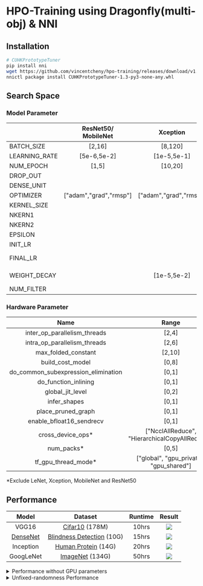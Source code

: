 # HPO-Training using Dragonfly(multi-obj) & NNI

## Installation

```bash
# CUHKPrototypeTuner
pip install nni
wget https://github.com/vincentcheny/hpo-training/releases/download/v1.3/CUHKPrototypeTuner-1.3-py3-none-any.whl
nnictl package install CUHKPrototypeTuner-1.3-py3-none-any.whl
```

## Search Space

### Model Parameter

|               | ResNet50/<br />MobileNet |        Xception        |       Inception        |         VGG16          | LeNet-5                |  GoogLeNet  |
| :------------ | :----------------------: | :--------------------: | :--------------------: | :--------------------: | ---------------------- | :---------: |
| BATCH_SIZE    |          [2,16]          |        [8,120]         |         [2,32]         |        [8,128]         | [10,800]               |   [8,64]    |
| LEARNING_RATE |       [5e-6,5e-2]        |      [1e-5,5e-1]       |      [1e-6,1e-2]       |      [1e-5,5e-1]       | [1e-6,1e-2]            |             |
| NUM_EPOCH     |          [1,5]           |        [10,20]         |         [2,5]          |         [3,27]         | [10,100]               |   80[1,3]   |
| DROP_OUT      |                          |                        |                        |                        |                        |             |
| DENSE_UNIT    |                          |                        |        [64,512]        |       [64,1024]        | [16,1024]              |             |
| OPTIMIZER     |  ["adam","grad","rmsp"]  | ["adam","grad","rmsp"] | ["adam","grad","rmsp"] | ["adam","grad","rmsp"] | ["adam","grad","rmsp"] |             |
| KERNEL_SIZE   |                          |                        |                        |         [1,5]          |                        |             |
| NKERN1        |                          |                        |                        |                        | [5,30]                 |             |
| NKERN2        |                          |                        |                        |                        | [31,60]                |             |
| EPSILON       |                          |                        |                        |                        |                        |  [0.1,1.0]  |
| INIT_LR       |                          |                        |                        |                        |                        |  [1e-2,1]   |
| FINAL_LR      |                          |                        |                        |                        |                        | [1e-6,5e-4] |
| WEIGHT_DECAY  |                          |      [1e-5,5e-2]       |                        |      [1e-5,8e-2]       |                        | [2e-5,2e-3] |
| NUM_FILTER    |                          |                        |        [16,128]        |         [8,64]         |                        |             |

### Hardware Parameter

|                Name                 |                     Range                      |
| :---------------------------------: | :--------------------------------------------: |
|    inter_op_parallelism_threads     |                     [2,4]                      |
|    intra_op_parallelism_threads     |                     [2,6]                      |
|         max_folded_constant         |                     [2,10]                     |
|          build_cost_model           |                     [0,8]                      |
| do_common_subexpression_elimination |                     [0,1]                      |
|        do_function_inlining         |                     [0,1]                      |
|          global_jit_level           |                     [0,2]                      |
|            infer_shapes             |                     [0,1]                      |
|         place_pruned_graph          |                     [0,1]                      |
|      enable_bfloat16_sendrecv       |                     [0,1]                      |
|          cross_device_ops*          | ["NcclAllReduce", "HierarchicalCopyAllReduce"] |
|             num_packs*              |                     [0,5]                      |
|         tf_gpu_thread_mode*         |    ["global", "gpu_private", "gpu_shared"]     |

*Exclude LeNet, Xception, MobileNet and ResNet50

## Performance

|                            Model                             |                           Dataset                            | Runtime |                            Result                            |
| :----------------------------------------------------------: | :----------------------------------------------------------: | :-----: | :----------------------------------------------------------: |
|                            VGG16                             | [Cifar10](https://www.tensorflow.org/api_docs/python/tf/keras/datasets/cifar10) (178M) |  10hrs  | ![](https://lh3.googleusercontent.com/-tJ7ozNHhskU/X1nYgJmAiPI/AAAAAAAAAdE/KaMg8hP3jSYErM5oAT-IbTEUIkTTL7csACK8BGAsYHg/s0/2020-09-10.png) |
| [DenseNet](https://www.kaggle.com/ratan123/aptos-2019-keras-baseline) | [Blindness Detection](https://www.kaggle.com/c/aptos2019-blindness-detection) (10G) |  15hrs  | ![](https://lh3.googleusercontent.com/-7RV--Gw9xxs/X1Gzrls_m3I/AAAAAAAAAcY/A7WUdgzzkpsU0cgedPgogroLu8yUkcfMQCK8BGAsYHg/s0/2020-09-03.png) |
|                          Inception                           | [Human Protein](https://www.kaggle.com/mathormad/inceptionv3-baseline-lb-0-379/data) (14G) |  20hrs  | ![](https://lh3.googleusercontent.com/-jLtsWxO15uI/X1WuFwg3RrI/AAAAAAAAAcs/Bh2aHVAMlwkaxVCJzzqmkWRwyuasWzmTwCK8BGAsYHg/s0/2020-09-06.png) |
|                          GoogLeNet                           |         [ImageNet](http://www.image-net.org/) (134G)         |  50hrs  | ![](https://lh3.googleusercontent.com/-InEwCSUkhxY/X0j-MxnYbwI/AAAAAAAAAbU/p8G_7Hb073shM5TbXDT6lEzxIvCoRkL5wCK8BGAsYHg/s0/2020-08-28.png) |



<details>
  <summary>Performance without GPU parameters</summary>


|   Model   |                           Dataset                            | Runtime |                            Result                            |                   Cumulative Best accuracy                   |
| :-------: | :----------------------------------------------------------: | ------- | :----------------------------------------------------------: | :----------------------------------------------------------: |
|   VGG16   | [Cifar10](https://www.tensorflow.org/api_docs/python/tf/keras/datasets/cifar10) (178M) | 10hrs   | ![](https://lh3.googleusercontent.com/-kAz-xqmNzeU/XxklJCqzj_I/AAAAAAAAAUQ/At5eRaCFjA0InUvvmH4dFYuecFyXPQk7QCK8BGAsYHg/s512/2020-07-22.png) | ![](https://lh3.googleusercontent.com/-xrLSbvmdQvY/XxklIEuSDwI/AAAAAAAAAUM/07Z5Nr_9S4w8AwFC1go7KXF-yKKkr6UTgCK8BGAsYHg/s512/2020-07-22.png) |
|  LeNet-5  | [Cifar10 ](https://www.cs.toronto.edu/~kriz/cifar.html)(350M) | 10hrs   | ![](https://lh3.googleusercontent.com/-gI-UZfMM_oY/XxkYGv0NXyI/AAAAAAAAATk/ZKsxIovv-v06paGVeeJMaZ2YhL_GZvXGwCK8BGAsYHg/s512/2020-07-22.png) | ![](https://lh3.googleusercontent.com/-Q-012FLVO0Y/XxkYEVi7tEI/AAAAAAAAATg/IrwKZz3txNksCozuWW8OT-QL4B6Aui-9QCK8BGAsYHg/s512/2020-07-22.png) |
| Xception  | [Humpback Whale](https://www.kaggle.com/c/humpback-whale-identification) (5.7G) | 10hrs   | ![](https://lh3.googleusercontent.com/-Sxxftb3bnfg/XxnT8tG81OI/AAAAAAAAAUg/UAKlCL6DJuINCmJ41ZIez4EE04DdDzd3gCK8BGAsYHg/s512/2020-07-23.png) | ![](https://lh3.googleusercontent.com/-AL-CRndM2x0/XxnT7x1PFFI/AAAAAAAAAUc/Ba6fZdZGV7AsY7wyjaY9qnWPDFsGNUWZQCK8BGAsYHg/s512/2020-07-23.png) |
| MobileNet | [Plant Leaves](https://www.tensorflow.org/datasets/catalog/plant_leaves) (6.8G) | 10hrs   | ![](https://lh3.googleusercontent.com/-8RKoBF04W6g/XxkknTOt4pI/AAAAAAAAAT8/Zlk_jWibDL0AcT4KvbemdX6KRw70wPNswCK8BGAsYHg/s512/2020-07-22.png) | ![](https://lh3.googleusercontent.com/-6VJY6WVWFVI/XxkkmYKb22I/AAAAAAAAAT4/IuB7ZZJBey04qk_a1wW35O7pUHmKv4PZgCK8BGAsYHg/s512/2020-07-22.png) |
| ResNet50  | [Plant Leaves](https://www.tensorflow.org/datasets/catalog/plant_leaves) (6.8G) | 10hrs   | ![](https://lh3.googleusercontent.com/-U5hhnRP9CaM/Xxkkb26bhLI/AAAAAAAAAT0/hFiQDKpjhcM66EpaZbTWydFoyP07laBNwCK8BGAsYHg/s512/2020-07-22.png) | ![](https://lh3.googleusercontent.com/-xdQZQUfEyOg/XxkkbCGyOQI/AAAAAAAAATw/FDsL1lbDS5MQaCKuaiz1YxJibn38mgHwACK8BGAsYHg/s512/2020-07-22.png) |
| Inception | [Human Protein](https://www.kaggle.com/mathormad/inceptionv3-baseline-lb-0-379/data) (14G) | 10hrs   | ![](https://lh3.googleusercontent.com/-4xdgF5j1_U4/XxcVzcPq57I/AAAAAAAAATE/6jNkc5Wtr_Aw5hclerGPNXpIlYUXo28LwCK8BGAsYHg/s512/2020-07-21.png) | ![](https://lh3.googleusercontent.com/-B5pYR_0it2k/XxcVyRe-8fI/AAAAAAAAATA/bOAHdueQOLIZsJGzqWRRKlOoXAqAZJ7bQCK8BGAsYHg/s512/2020-07-21.png) |
| GoogLeNet |         [ImageNet](http://www.image-net.org/) (134G)         | 50hrs   | ![](https://lh3.googleusercontent.com/-h_SmYOD-178/XyQOyNYeb-I/AAAAAAAAAWg/7pzlTXMLp2cyMTdcxPM7kTK44B4YaiclgCK8BGAsYHg/s512/2020-07-31.png) | ![](https://lh3.googleusercontent.com/-rq6bw1aUyZI/XyQOwy2LZAI/AAAAAAAAAWc/gptSvcFyxmog8VtCKpiffDmx_xuQne47wCK8BGAsYHg/s512/2020-07-31.png) |

</details>


<details>
  <summary>Unfixed-randomness Performance</summary>

|                           |    Dragonfly     |       TPE        |    Hyperband     |                            Result                            |                   Cumulative Best accuracy                   |
| :-----------------------: | :--------------: | :--------------: | :--------------: | :----------------------------------------------------------: | :----------------------------------------------------------: |
|           VGG16           | 0.853 (17min20s) | 0.87 (65min21s)  | 0.826 (6min53s)  | ![](https://lh3.googleusercontent.com/-rBBWlBI47ZE/XvMsgNYl7FI/AAAAAAAAAPQ/qQglaGHuxK8H3yBPfsjYLQ8byfXVGvA9QCK8BGAsYHg/s512/2020-06-24.png) | ![](https://lh3.googleusercontent.com/-dnw077p5pCM/Xu8QbwcV73I/AAAAAAAAANk/8W2gsUGNMBYmYmCcBnyPoU6itFGdVjLFgCK8BGAsYHg/s512/2020-06-21.png) |
|          LeNet-5          |  0.645 (1min5s)  | 0.652 (1min21s)  |  0.613 (2min2s)  | ![](https://lh3.googleusercontent.com/-Zwp1028BOks/XvMsZkG6FVI/AAAAAAAAAPM/AgUmmyJH8zUcgdFLUlT8-br0J823nOxKwCK8BGAsYHg/s512/2020-06-24.png) | ![](https://lh3.googleusercontent.com/-Bo22LOKSOO0/XvEEBGtQpVI/AAAAAAAAAOE/FHksoSUg7WcERRFlJPShSQST0ovau7wZACK8BGAsYHg/s512/2020-06-22.png) |
|  Inception (Dog Breeds)   | 0.878 (32min42s) | 0.866 (15min15s) | 0.889 (32min8s)  | ![](https://lh3.googleusercontent.com/-dmCMjiPqu8M/XvMsQgqY5pI/AAAAAAAAAPI/4UxL-CaywQsRJb17bP1S96UcMFaRWAFxQCK8BGAsYHg/s512/2020-06-24.png) | ![](https://lh3.googleusercontent.com/-g7AWvZQ5YF8/Xuu7IxlwPdI/AAAAAAAAAhw/L34Sw9Z0jv0xrg8BRSC9RKfogI3ziXWowCK8BGAsYHg/s512/2020-06-18.png) |
| Inception (Human Protein) | 0.55 (33min23s)  | 0.514 (49min41s) | 0.504 (25min37s) | ![](https://lh3.googleusercontent.com/-RrIW_LWbZtg/XvhHkLlpKSI/AAAAAAAAAPo/9pHOJIdV8KUSwP0d5ow4C9A2_ApgRs9VgCK8BGAsYHg/s512/2020-06-28.png) | ![](https://lh3.googleusercontent.com/-RBEETTccvK0/XvhHiwwqlDI/AAAAAAAAAPk/OJTEzU_XlWk4_EDbSfnH8-HCFAgOhEbCACK8BGAsYHg/s512/2020-06-28.png) |
|         ResNet50          | 0.924 (77min21s) | 0.923 (75min21s) | 0.886 (67min5s)  | ![](https://lh3.googleusercontent.com/-9pIHqTL3Zi0/XvMr-gHilXI/AAAAAAAAAPA/iXxC7JbekYEE1uUDvAMi1p9bL0gz06DnwCK8BGAsYHg/s512/2020-06-24.png) | ![](https://lh3.googleusercontent.com/-0o4gDW65aQ8/Xuu7X9KZ1JI/AAAAAAAAAh4/Zg9fmmxLAAklY1yr509itEPjphfURw5tQCK8BGAsYHg/s512/2020-06-18.png) |

</details>